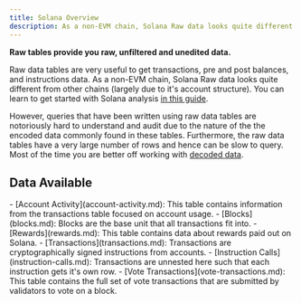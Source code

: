 ```yaml
---
title: Solana Overview
description: As a non-EVM chain, Solana Raw data looks quite different from other chains. Learn more about Solana's data in these pages.
---
```


**Raw tables provide you raw, unfiltered and unedited data.**

Raw data tables are very useful to get transactions, pre and post balances, and instructions data. As a non-EVM chain, Solana Raw data looks quite different from other chains (largely due to it's account structure). You can learn to get started with Solana analysis [in this guide](https://web3datadegens.substack.com/p/starter-guide-to-solana-data-analysis).

However, queries that have been written using raw data tables are notoriously hard to understand and audit due to the nature of the the encoded data commonly found in these tables. Furthermore, the raw data tables have a very large number of rows and hence can be slow to query. Most of the time you are better off working with [decoded data](../../decoded/solana/idl-tables.md).

## Data Available

<div class="cards grid" markdown>
- [Account Activity](account-activity.md): This table contains information from the transactions table focused on account usage.
- [Blocks](blocks.md): Blocks are the base unit that all transactions fit into.
- [Rewards](rewards.md): This table contains data about rewards paid out on Solana.
- [Transactions](transactions.md): Transactions are cryptographically signed instructions from accounts.
- [Instruction Calls](instruction-calls.md): Transactions are unnested here such that each instruction gets it's own row.
- [Vote Transactions](vote-transactions.md): This table contains the full set of vote transactions that are submitted by validators to vote on a block.
</div>